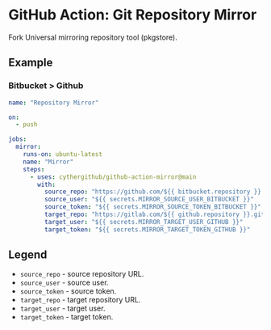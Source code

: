 # GitHub Action: Git Repository Mirror

Fork Universal mirroring repository tool (pkgstore).

## Example

### Bitbucket > Github

```yml
name: "Repository Mirror"

on:
  - push

jobs:
  mirror:
    runs-on: ubuntu-latest
    name: "Mirror"
    steps:
      - uses: cythergithub/github-action-mirror@main
        with:
          source_repo: "https://github.com/${{ bitbucket.repository }}.git"
          source_user: "${{ secrets.MIRROR_SOURCE_USER_BITBUCKET }}"
          source_token: "${{ secrets.MIRROR_SOURCE_TOKEN_BITBUCKET }}"
          target_repo: "https://gitlab.com/${{ github.repository }}.git"
          target_user: "${{ secrets.MIRROR_TARGET_USER_GITHUB }}"
          target_token: "${{ secrets.MIRROR_TARGET_TOKEN_GITHUB }}"
```

## Legend

- `source_repo` - source repository URL.
- `source_user` - source user.
- `source_token` - source token.
- `target_repo` - target repository URL.
- `target_user` - target user.
- `target_token` - target token.
